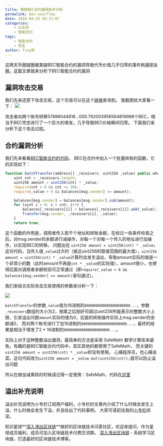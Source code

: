 ```yaml
---
title: 美链BEC合约漏洞技术分析
permalink: bec-overflow
date: 2018-04-25 10:13:07
categories: 
    - 以太坊
    - 智能合约
tags:
    - 智能合约
    - 安全
author: Tiny熊
---
```


这两天币圈链圈被美链BEC智能合约的漏洞导致代币价值几乎归零的事件刷遍朋友圈。这篇文章就来分析下BEC智能合约的漏洞

<!-- more -->
## 漏洞攻击交易

我们先来还原下攻击交易，这个交易可以在这个[链接](https://etherscan.io/tx/0xad89ff16fd1ebe3a0a7cf4ed282302c06626c1af33221ebe0d3a470aba4a660f)查询到。
我截图给大家看一下：
![](https://img.learnblockchain.cn/2018/BEC_transfer.jpg!wl)

攻击者向两个账号转移57896044618...000.792003956564819968个BEC，相当于BEC凭空进行了一个巨大的增发，几乎导致BEC价格瞬间归零。
下面我们来分析下这个攻击过程。

## 合约漏洞分析

我们先来看看[BEC智能合约的代码](https://etherscan.io/address/0xc5d105e63711398af9bbff092d4b6769c82f793d#code)，
BEC在合约中加入一个批量转账的函数，它的实现如下：

```js
function batchTransfer(address[] _receivers, uint256 _value) public whenNotPaused returns (bool) {
    uint cnt = _receivers.length;
    uint256 amount = uint256(cnt) * _value;
    require(cnt > 0 && cnt <= 20);
    require(_value > 0 && balances[msg.sender] >= amount);

    balances[msg.sender] = balances[msg.sender].sub(amount);
    for (uint i = 0; i < cnt; i++) {
        balances[_receivers[i]] = balances[_receivers[i]].add(_value);
        Transfer(msg.sender, _receivers[i], _value);
    }
    return true;
```

这个函数的作用是，调用者传入若干个地址和转账金额，在经过一些条件检查之后，对msg.sender的余额进行减操作，对每一个对每一个传入的地址进行加操作，以实现BEC的转移。
问题出在 `uint256 amount = uint256(cnt) * _value;` 这句代码，当传入值`_value`过大时（接近uint256的取值范围的最大值），`uint256 amount = uint256(cnt) * _value`计算时会发生溢出，导致amount实际的值是一个非常小的数（此时amount不再是`cnt * _value`的实际值），amount很小，也使得后面对调用者余额校验可正常通过（即`require(_value > 0 && balances[msg.sender] >= amount)`语句通过）。

我们来结合实际攻击交易使用的参数来分析一下：

![](https://img.learnblockchain.cn/2018/BEC_transfer_params.jpg!wl)

`batchTransfer`的参数`_value`值为16进制的`800000000000000000000...`，参数`_receivers`数组的大小为2，相乘之后刚好可超过uint256所能表示的整数大小上限，引发溢出问题`amount`实际的值为0，后面的转账操作实际上msg.sender的余额减0， 而对两个账号进行了加16进制的`800000000000000000000...`，最终的结果是相当于增发了2 * 16进制的`800000000000000000000...`。

实际上对于这种整数溢出漏洞，最简单的方法是采用 SafeMath 数学计算库来避免。有趣的是BEC智能合约代码中，其实其他的都使用了SafeMath， 而关键的`uint256 amount = uint256(cnt) * _value`却没有使用。
心痛程序员，也心痛韭菜。这句代码改为`uint256 amount = _value.mul(uint256(cnt));`就可以防止溢出问题

所以在做加减乘除的时候请记得一定使用：SafeMath，代码在[这里](https://github.com/OpenZeppelin/zeppelin-solidity/blob/master/contracts/math/SafeMath.sol)

##  溢出补充说明

溢出补充说明为小专栏订阅用户福利，小专栏的文章内介绍了什么时候会发生上溢，什么时候会发生下溢，并且给出了代码事例。
大家可请前往我的[小专栏](https://xiaozhuanlan.com/blockchaincore)阅读。


知识星球**[深入浅出区块链](https://learnblockchain.cn/images/zsxq.png)**做好的区块链技术问答社区，欢迎来提问，作为星球成员福利，成员可加入区块链技术付费交流群。
[深入浅出区块链](https://learnblockchain.cn/) - 系统学习区块链，打造最好的区块链技术博客。

<!--
Solidity最大可以处理256位数字, 最大值为 `2**256 - 1`, 对(`2**256 - 1`) 加1的结果会溢出归0。`2**255` 乘2也同样会溢出归0。
对无符号类型最小值是零，对零做减1会得到 (`2**256 - 1`)。

我们用一段代码验证一下：

```js
pragma solidity 0.4.20;
contract TestFlow {
    uint256 public zero = 0;
    uint256 public max = 2**256 - 1;
    uint256 public mm = 2**255;

    function subUnderFlow() public constant returns (uint) {
        uint256 a =  zero - 1;
        return a;
    }

    function addOverFlow() public constant returns (uint) {
        uint256 a =  max + 1;
        return a;
    }

    function mulOverFlow() public constant returns (uint) {
        uint256 a =  mm * 2;
        return a;
    }
}

```
合约部署和运行，之前已经经过很多次，我直接贴运行结果：
![](https://img.learnblockchain.cn/2018/BEC_transfer_flow.jpg!wl)

-->
